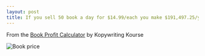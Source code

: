 ```yaml
---
layout: post
title: If you sell 50 book a day for $14.99/each you make $191,497.25/yr
---
```


From the [Book Profit Calculator](https://kopywritingkourse.com/book-profit-calculator/) by Kopywriting Kourse

![Book price](/commonplace/assets/images/tim-ferriss-book-price-1.png)
